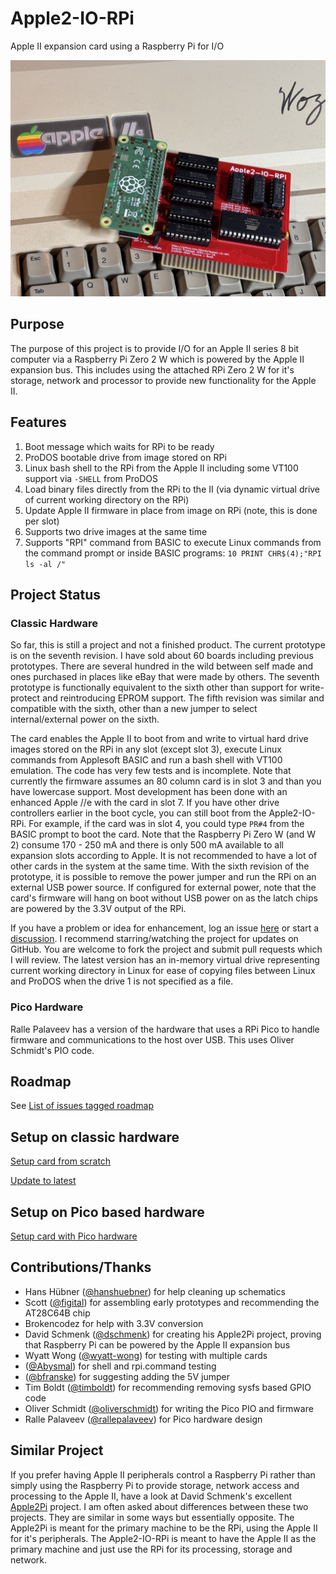 # Apple2-IO-RPi
Apple II expansion card using a Raspberry Pi for I/O

![Image of Board](/Hardware/Apple2IORPi.jpg)

## Purpose
The purpose of this project is to provide I/O for an Apple II series 8 bit computer via a Raspberry Pi Zero 2 W which is powered by the Apple II expansion bus. This includes using the attached RPi Zero 2 W for it's storage, network and processor to provide new functionality for the Apple II.

## Features
1. Boot message which waits for RPi to be ready
2. ProDOS bootable drive from image stored on RPi
3. Linux bash shell to the RPi from the Apple II including some VT100 support via `-SHELL` from ProDOS
4. Load binary files directly from the RPi to the II (via dynamic virtual drive of current working directory on the RPi)
5. Update Apple II firmware in place from image on RPi (note, this is done per slot)
6. Supports two drive images at the same time
7. Supports "RPI" command from BASIC to execute Linux commands from the command prompt or inside BASIC programs: `10 PRINT CHR$(4);"RPI ls -al /"`

## Project Status

### Classic Hardware
So far, this is still a project and not a finished product. The current prototype is on the seventh revision. I have sold about 60 boards including previous prototypes. There are several hundred in the wild between self made and ones purchased in places like eBay that were made by others. The seventh prototype is functionally equivalent to the sixth other than support for write-protect and reintroducing EPROM support. The fifth revision was similar and compatible with the sixth, other than a new jumper to select internal/external power on the sixth.

The card enables the Apple II to boot from and write to virtual hard drive images stored on the RPi in any slot (except slot 3), execute Linux commands from Applesoft BASIC and run a bash shell with VT100 emulation. The code has very few tests and is incomplete. Note that currently the firmware assumes an 80 column card is in slot 3 and than you have lowercase support. Most development has been done with an enhanced Apple //e with the card in slot 7. If you have other drive controllers earlier in the boot cycle, you can still boot from the Apple2-IO-RPi. For example, if the card was in slot 4, you could type `PR#4` from the BASIC prompt to boot the card. Note that the Raspberry Pi Zero W (and W 2) consume 170 - 250 mA and there is only 500 mA available to all expansion slots according to Apple. It is not recommended to have a lot of other cards in the system at the same time. With the sixth revision of the prototype, it is possible to remove the power jumper and run the RPi on an external USB power source. If configured for external power, note that the card's firmware will hang on boot without USB power on as the latch chips are powered by the 3.3V output of the RPi. 

If you have a problem or idea for enhancement, log an issue [here](https://github.com/tjboldt/Apple2-IO-RPi/issues) or start a [discussion](https://github.com/tjboldt/Apple2-IO-RPi/discussions/categories/general). I recommend starring/watching the project for updates on GitHub. You are welcome to fork the project and submit pull requests which I will review. The latest version has an in-memory virtual drive representing current working directory in Linux for ease of copying files between Linux and ProDOS when the drive 1 is not specified as a file.

### Pico Hardware
Ralle Palaveev has a version of the hardware that uses a RPi Pico to handle firmware and communications to the host over USB. This uses Oliver Schmidt's PIO code.

## Roadmap
See [List of issues tagged roadmap](https://github.com/tjboldt/Apple2-IO-RPi/issues?q=is%3Aissue+is%3Aopen+label%3Aroadmap+author%3Atjboldt) 

## Setup on classic hardware
[Setup card from scratch](/ClassicSetup.md)

[Update to latest](https://github.com/tjboldt/Apple2-IO-RPi/discussions/65)

## Setup on Pico based hardware
[Setup card with Pico hardware](/PicoSetup.md)

## Contributions/Thanks
- Hans Hübner ([@hanshuebner](https://github.com/hanshuebner)) for help cleaning up schematics
- Scott ([@figital](https://github.com/figital)) for assembling early prototypes and recommending the AT28C64B chip
- Brokencodez for help with 3.3V conversion
- David Schmenk ([@dschmenk](https://github.com/dschmenk)) for creating his Apple2Pi project, proving that Raspberry Pi can be powered by the Apple II expansion bus
- Wyatt Wong ([@wyatt-wong](https://github.com/wyatt-wong)) for testing with multiple cards
- ([@Abysmal](https://github.com/Abysmal)) for shell and rpi.command testing
- ([@bfranske](https://github.com/bfranske)) for suggesting adding the 5V jumper
- Tim Boldt ([@timboldt](https://github.com/timboldt)) for recommending removing sysfs based GPIO code
- Oliver Schmidt ([@oliverschmidt](https://github.com/oliverschmidt/apple2-io-rpi/)) for writing the Pico PIO and firmware
- Ralle Palaveev ([@rallepalaveev](https://github.com/rallepalaveev/a2pico)) for Pico hardware design

## Similar Project
If you prefer having Apple II peripherals control a Raspberry Pi rather than simply using the Raspberry Pi to provide storage, network access and processing to the Apple II, have a look at David Schmenk's excellent [Apple2Pi](https://github.com/dschmenk/apple2pi) project. I am often asked about differences between these two projects. They are similar in some ways but essentially opposite. The Apple2Pi is meant for the primary machine to be the RPi, using the Apple II for it's peripherals. The Apple2-IO-RPi is meant to have the Apple II as the primary machine and just use the RPi for its processing, storage and network.
